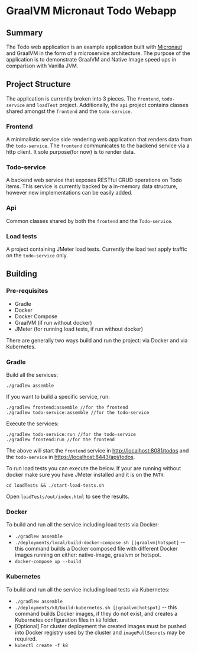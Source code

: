 # GraalVM Micronaut Todo Webapp

## Summary

The Todo web application is an example application built with
[Micronaut](https://micronaut.io/) and GraalVM in the form of a microservice
architecture. The purpose of the application is to demonstrate GraalVM and
Native Image speed ups in comparison with Vanilla JVM.


## Project Structure

The application is currently broken into 3 pieces. The `frontend`,
`todo-service` and `loadTest` project. Additionally, the `api` project contains
classes shared amongst the `frontend` and the `todo-service`.

### Frontend

A minimalistic service side rendering web application that renders data from the
`todo-service`. The `frontend` communicates to the backend service via a http
client. It sole purpose(for now) is to render data.

### Todo-service

A backend web service that exposes RESTful CRUD operations on Todo items. This
service is currently backed by a in-memory data structure, however new
implementations can be easily added.

### Api

Common classes shared by both the `frontend` and the `Todo-service`.

### Load tests

A project containing JMeter load tests. Currently the load test apply traffic on the `todo-service` only.


## Building

### Pre-requisites
- Gradle
- Docker
- Docker Compose
- GraalVM (if run without docker)
- JMeter (for running load tests, if run without docker)

There are generally two ways build and run the project: via Docker and via Kubernetes.

### Gradle

Build all the services:
```
./gradlew assemble
```

If you want to build a specific service, run:
```
./gradlew frontend:assemble //for the frontend
./gradlew todo-service:assemble //for the todo-service
```
Execute the services:
```
./gradlew todo-service:run //for the todo-service
./gradlew frontend:run //for the frontend
```
The above will start the `frontend` service in [http://localhost:8081/todos](http://localhost:8081/todos) and the `todo-service` in [https://localhost:8443/api/todos](https://localhost:8443/api/todos).

To run load tests you can execute the below. If your are running without docker
make sure you have JMeter installed and it is on the `PATH`:

```
cd loadTests && ./start-load-tests.sh
```

Open `loadTests/out/index.html` to see the results.


### Docker
To build and run all the service including load tests via Docker:

- `./gradlew assemble`
- `./deployments/local/build-docker-compose.sh [|graalvm|hotspot]` -- this command builds a Docker composed file with different Docker images running on either: native-image, graalvm or hotspot.
- `docker-compose up --build`

### Kubernetes
To build and run all the service including load tests via Kubernetes:

- `./gradlew assemble`
- `./deployments/k8/build-kubernetes.sh [|graalvm|hotspot]` -- this command builds Docker images, if they do not exist, and creates a Kubernetes configuration files in `k8` folder.
- [Optional] For cluster deployment the created images must be pushed into Docker registry used by the cluster and `imagePullSecrets` may be required.
- `kubectl create -f k8`
